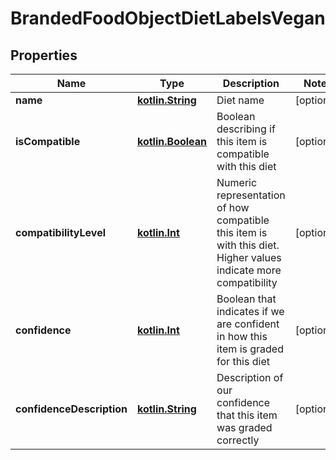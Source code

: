 # BrandedFoodObjectDietLabelsVegan

## Properties
Name | Type | Description | Notes
------------ | ------------- | ------------- | -------------
**name** | [**kotlin.String**](.md) | Diet name |  [optional]
**isCompatible** | [**kotlin.Boolean**](.md) | Boolean describing if this item is compatible with this diet |  [optional]
**compatibilityLevel** | [**kotlin.Int**](.md) | Numeric representation of how compatible this item is with this diet. Higher values indicate more compatibility |  [optional]
**confidence** | [**kotlin.Int**](.md) | Boolean that indicates if we are confident in how this item is graded for this diet |  [optional]
**confidenceDescription** | [**kotlin.String**](.md) | Description of our confidence that this item was graded correctly |  [optional]
